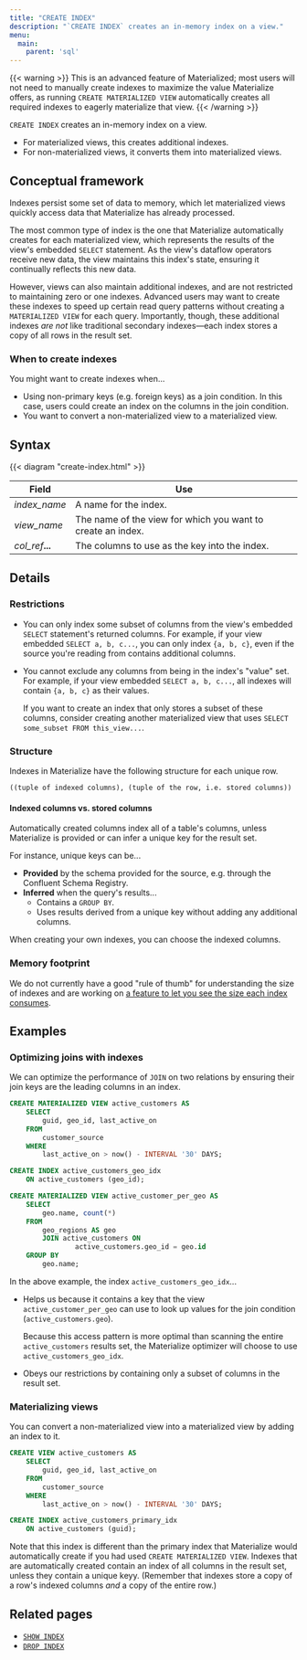 ```yaml
---
title: "CREATE INDEX"
description: "`CREATE INDEX` creates an in-memory index on a view."
menu:
  main:
    parent: 'sql'
---
```


{{< warning >}} This is an advanced feature of Materialized; most users will not
need to manually create indexes to maximize the value Materialize offers, as
running `CREATE MATERIALIZED VIEW` automatically creates all required indexes to
eagerly materialize that view. {{< /warning >}}

`CREATE INDEX` creates an in-memory index on a view.

- For materialized views, this creates additional indexes.
- For non-materialized views, it converts them into materialized views.

## Conceptual framework

Indexes persist some set of data to memory, which let materialized views quickly
access data that Materialize has already processed.

The most common type of index is the one that Materialize automatically creates
for each materialized view, which represents the results of the view's embedded
`SELECT` statement. As the view's dataflow operators receive new data, the view
maintains this index's state, ensuring it continually reflects this new data.

However, views can also maintain additional indexes, and are not restricted to
maintaining zero or one indexes. Advanced users may want to create these indexes
to speed up certain read query patterns without creating a `MATERIALIZED VIEW`
for each query. Importantly, though, these additional indexes _are not_ like
traditional secondary indexes&mdash;each index stores a copy of all rows in the
result set.

### When to create indexes

You might want to create indexes when...

- Using non-primary keys (e.g. foreign keys) as a join condition. In this case,
  users could create an index on the columns in the join condition.
- You want to convert a non-materialized view to a materialized view.

## Syntax

{{< diagram "create-index.html" >}}

Field | Use
------|-----
_index&lowbar;name_ | A name for the index.
_view&lowbar;name_ | The name of the view for which you want to create an index.
_col&lowbar;ref_**...** | The columns to use as the key into the index.

## Details

### Restrictions

- You can only index some subset of columns from the view's embedded `SELECT`
  statement's returned columns. For example, if your view embedded `SELECT a, b,
  c...`, you can only index `{a, b, c}`, even if the source you're reading from
  contains additional columns.

- You cannot exclude any columns from being in the index's "value" set. For
  example, if your view embedded `SELECT a, b, c...`, all indexes will contain
  `{a, b, c}` as their values.

    If you want to create an index that only stores a subset of these columns,
    consider creating another materialized view that uses `SELECT some_subset
    FROM this_view...`.

### Structure

Indexes in Materialize have the following structure for each unique row.

```nofmt
((tuple of indexed columns), (tuple of the row, i.e. stored columns))
```

#### Indexed columns vs. stored columns

Automatically created columns index all of a table's columns, unless Materialize
is provided or can infer a unique key for the result set.

For instance, unique keys can be...

- **Provided** by the schema provided for the source, e.g. through the Confluent
  Schema Registry.
- **Inferred** when the query's results...
  - Contains a `GROUP BY`.
  - Uses results derived from a unique key without adding any additional columns.

When creating your own indexes, you can choose the indexed columns.

### Memory footprint

We do not currently have a good "rule of thumb" for understanding the size of
indexes and are working on [a feature to let you see the size each index
consumes](https://github.com/MaterializeInc/materialize/issues/1532).

## Examples

### Optimizing joins with indexes

We can optimize the performance of `JOIN` on two relations by ensuring their
join keys are the leading columns in an index.

```sql
CREATE MATERIALIZED VIEW active_customers AS
	SELECT
		guid, geo_id, last_active_on
	FROM
		customer_source
	WHERE
		last_active_on > now() - INTERVAL '30' DAYS;

CREATE INDEX active_customers_geo_idx
	ON active_customers (geo_id);

CREATE MATERIALIZED VIEW active_customer_per_geo AS
	SELECT
		geo.name, count(*)
	FROM
		geo_regions AS geo
		JOIN active_customers ON
				active_customers.geo_id = geo.id
	GROUP BY
		geo.name;
```

In the above example, the index `active_customers_geo_idx`...

- Helps us because it contains a key that the view `active_customer_per_geo` can
use to look up values for the join condition (`active_customers.geo`).

    Because this access pattern is more optimal than scanning the entire
    `active_customers` results set, the Materialize optimizer will choose to use
    `active_customers_geo_idx`.

- Obeys our restrictions by containing only a subset of columns in the result
set.

### Materializing views

You can convert a non-materialized view into a materialized view by adding an
index to it.

```sql
CREATE VIEW active_customers AS
	SELECT
		guid, geo_id, last_active_on
	FROM
		customer_source
	WHERE
		last_active_on > now() - INTERVAL '30' DAYS;

CREATE INDEX active_customers_primary_idx
	ON active_customers (guid);
```

Note that this index is different than the primary index that Materialize would
automatically create if you had used `CREATE MATERIALIZED VIEW`. Indexes that
are automatically created contain an index of all columns in the result set, unless they contain a unique keyy.
(Remember that indexes store a copy of a row's indexed columns _and_ a copy of
the entire row.)

## Related pages

- [`SHOW INDEX`](../show-index)
- [`DROP INDEX`](../drop-index)

